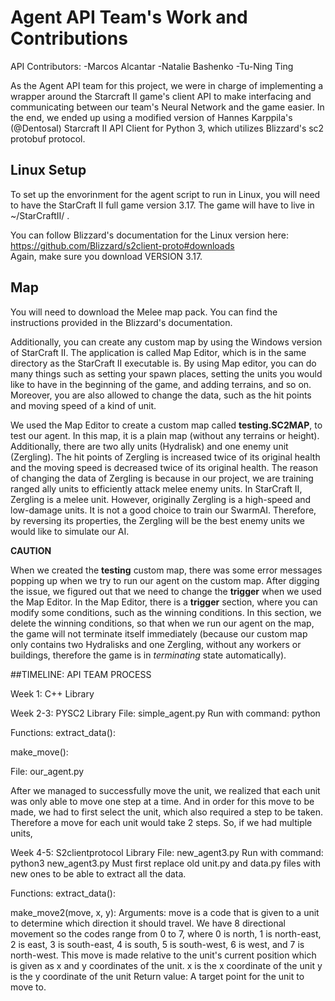 # Agent API Team's Work and Contributions
API Contributors:
  -Marcos Alcantar
  -Natalie Bashenko
  -Tu-Ning Ting

As the Agent API team for this project, we were in charge of implementing a wrapper around the Starcraft II game's client API to make interfacing and communicating between our team's Neural Network and the game easier. In the end, we ended up using a modified version of Hannes Karppila's (@Dentosal) Starcraft II API Client for Python 3, which utilizes Blizzard's sc2 protobuf protocol. 

## Linux Setup
To set up the envorinment for the agent script to run in Linux, you will need to have the StarCraft II full game version 3.17. The game will have to live in ~/StarCraftII/ . 

You can follow Blizzard's documentation for the Linux version here: https://github.com/Blizzard/s2client-proto#downloads  
Again, make sure you download VERSION 3.17.

## Map
You will need to download the Melee map pack. You can find the instructions provided in the Blizzard's documentation.  

Additionally, you can create any custom map by using the Windows version of StarCraft II. The application is called Map Editor, which is in the same directory as the StarCraft II executable is. By using Map editor, you can do many things such as setting your spawn places, setting the units you would like to have in the beginning of the game, and adding terrains, and so on. Moreover, you are also allowed to change the data, such as the hit points and moving speed of a kind of unit.

We used the Map Editor to create a custom map called **testing.SC2MAP**, to test our agent. In this map, it is a plain map (without any terrains or height). Additionally, there are two ally units (Hydralisk) and one enemy unit (Zergling). The hit points of Zergling is increased twice of its original health and the moving speed is decreased twice of its original health. The reason of changing the data of Zergling is because in our project, we are training ranged ally units to efficiently attack melee enemy units. In StarCraft II, Zergling is a melee unit. However, originally Zergling is a high-speed and low-damage units. It is not a good choice to train our SwarmAI. Therefore, by reversing its properties, the Zergling will be the best enemy units we would like to simulate our AI.

**CAUTION**

When we created the **testing** custom map, there was some error messages popping up when we try to run our agent on the custom map. After digging the issue, we figured out that we need to change the **trigger** when we used the Map Editor. In the Map Editor, there is a **trigger** section, where you can modify some conditions, such as the winning conditions. In this section, we delete the winning conditions, so that when we run our agent on the map, the game will not terminate itself immediately (because our custom map only contains two Hydralisks and one Zergling, without any workers or buildings, therefore the game is in *terminating* state automatically).


##TIMELINE: API TEAM PROCESS

Week 1: C++ Library

Week 2-3: PYSC2 Library File: simple_agent.py Run with command: python

Functions: extract_data():

make_move():

File: our_agent.py

After we managed to successfully move the unit, we realized that each unit was only able to move one step at a time. And in order for this move to be made, we had to first select the unit, which also required a step to be taken. Therefore a move for each unit would take 2 steps. So, if we had multiple units,

Week 4-5: S2clientprotocol Library File: new_agent3.py Run with command: python3 new_agent3.py Must first replace old unit.py and data.py files with new ones to be able to extract all the data.

Functions: extract_data():

make_move2(move, x, y): Arguments: move is a code that is given to a unit to determine which direction it should travel. We have 8 directional movement so the codes range from 0 to 7, where 0 is north, 1 is north-east, 2 is east, 3 is south-east, 4 is south, 5 is south-west, 6 is west, and 7 is north-west. This move is made relative to the unit's current position which is given as x and y coordinates of the unit. x is the x coordinate of the unit y is the y coordinate of the unit Return value: A target point for the unit to move to.
